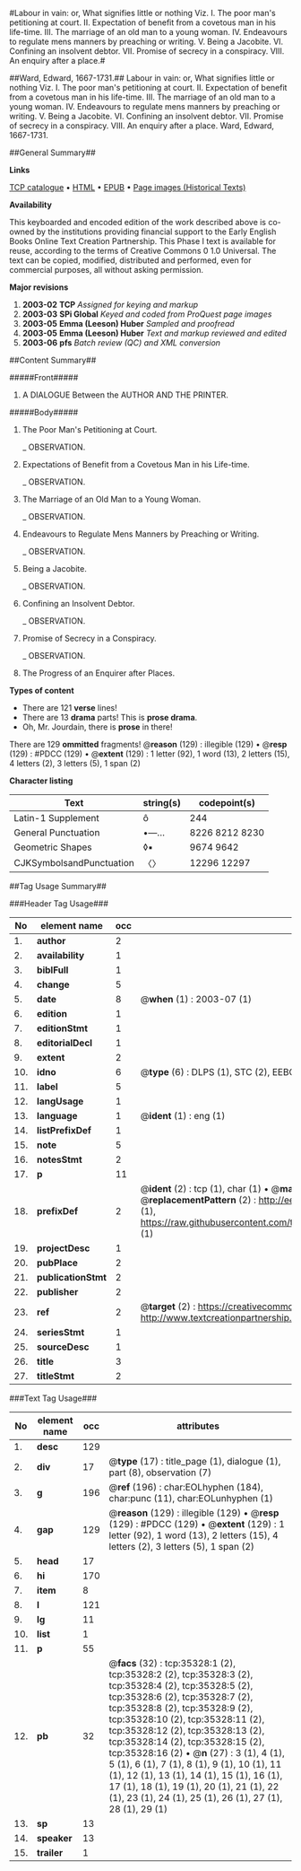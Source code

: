 #Labour in vain: or, What signifies little or nothing Viz. I. The poor man's petitioning at court. II. Expectation of benefit from a covetous man in his life-time. III. The marriage of an old man to a young woman. IV. Endeavours to regulate mens manners by preaching or writing. V. Being a Jacobite. VI. Confining an insolvent debtor. VII. Promise of secrecy in a conspiracy. VIII. An enquiry after a place.#

##Ward, Edward, 1667-1731.##
Labour in vain: or, What signifies little or nothing Viz. I. The poor man's petitioning at court. II. Expectation of benefit from a covetous man in his life-time. III. The marriage of an old man to a young woman. IV. Endeavours to regulate mens manners by preaching or writing. V. Being a Jacobite. VI. Confining an insolvent debtor. VII. Promise of secrecy in a conspiracy. VIII. An enquiry after a place.
Ward, Edward, 1667-1731.

##General Summary##

**Links**

[TCP catalogue](http://www.ota.ox.ac.uk/tcp/)  • 
[HTML](http://tei.it.ox.ac.uk/tcp/Texts-HTML/free/A67/A67510.html)  • 
[EPUB](http://tei.it.ox.ac.uk/tcp/Texts-EPUB/free/A67/A67510.epub) • 
[Page images (Historical Texts)](https://data.historicaltexts.jisc.ac.uk/view?pubId=eebo-99830867e&pageId=eebo-99830867e-35328-1)

**Availability**

This keyboarded and encoded edition of the
	       work described above is co-owned by the institutions
	       providing financial support to the Early English Books
	       Online Text Creation Partnership. This Phase I text is
	       available for reuse, according to the terms of Creative
	       Commons 0 1.0 Universal. The text can be copied,
	       modified, distributed and performed, even for
	       commercial purposes, all without asking permission.

**Major revisions**

1. __2003-02__ __TCP__ *Assigned for keying and markup*
1. __2003-03__ __SPi Global__ *Keyed and coded from ProQuest page images*
1. __2003-05__ __Emma (Leeson) Huber__ *Sampled and proofread*
1. __2003-05__ __Emma (Leeson) Huber__ *Text and markup reviewed and edited*
1. __2003-06__ __pfs__ *Batch review (QC) and XML conversion*

##Content Summary##

#####Front#####

1. A DIALOGUE Between the AUTHOR AND THE PRINTER.

#####Body#####

1. The Poor Man's Petitioning at Court.

    _ OBSERVATION.

1. Expectations of Benefit from a Covetous Man in his Life-time.

    _ OBSERVATION.

1. The Marriage of an Old Man to a Young Woman.

    _ OBSERVATION.

1. Endeavours to Regulate Mens Manners by Preaching or Writing.

    _ OBSERVATION.

1. Being a Jacobite.

    _ OBSERVATION.

1. Confining an Insolvent Debtor.

    _ OBSERVATION.

1. Promise of Secrecy in a Conspiracy.

    _ OBSERVATION.

1. The Progress of an Enquirer after Places.

**Types of content**

  * There are 121 **verse** lines!
  * There are 13 **drama** parts! This is **prose drama**.
  * Oh, Mr. Jourdain, there is **prose** in there!

There are 129 **ommitted** fragments! 
 @__reason__ (129) : illegible (129)  •  @__resp__ (129) : #PDCC (129)  •  @__extent__ (129) : 1 letter (92), 1 word (13), 2 letters (15), 4 letters (2), 3 letters (5), 1 span (2)

**Character listing**


|Text|string(s)|codepoint(s)|
|---|---|---|
|Latin-1 Supplement|ô|244|
|General Punctuation|•—…|8226 8212 8230|
|Geometric Shapes|◊▪|9674 9642|
|CJKSymbolsandPunctuation|〈〉|12296 12297|

##Tag Usage Summary##

###Header Tag Usage###

|No|element name|occ|attributes|
|---|---|---|---|
|1.|__author__|2||
|2.|__availability__|1||
|3.|__biblFull__|1||
|4.|__change__|5||
|5.|__date__|8| @__when__ (1) : 2003-07 (1)|
|6.|__edition__|1||
|7.|__editionStmt__|1||
|8.|__editorialDecl__|1||
|9.|__extent__|2||
|10.|__idno__|6| @__type__ (6) : DLPS (1), STC (2), EEBO-CITATION (1), PROQUEST (1), VID (1)|
|11.|__label__|5||
|12.|__langUsage__|1||
|13.|__language__|1| @__ident__ (1) : eng (1)|
|14.|__listPrefixDef__|1||
|15.|__note__|5||
|16.|__notesStmt__|2||
|17.|__p__|11||
|18.|__prefixDef__|2| @__ident__ (2) : tcp (1), char (1)  •  @__matchPattern__ (2) : ([0-9\-]+):([0-9IVX]+) (1), (.+) (1)  •  @__replacementPattern__ (2) : http://eebo.chadwyck.com/downloadtiff?vid=$1&page=$2 (1), https://raw.githubusercontent.com/textcreationpartnership/Texts/master/tcpchars.xml#$1 (1)|
|19.|__projectDesc__|1||
|20.|__pubPlace__|2||
|21.|__publicationStmt__|2||
|22.|__publisher__|2||
|23.|__ref__|2| @__target__ (2) : https://creativecommons.org/publicdomain/zero/1.0/ (1), http://www.textcreationpartnership.org/docs/. (1)|
|24.|__seriesStmt__|1||
|25.|__sourceDesc__|1||
|26.|__title__|3||
|27.|__titleStmt__|2||


###Text Tag Usage###

|No|element name|occ|attributes|
|---|---|---|---|
|1.|__desc__|129||
|2.|__div__|17| @__type__ (17) : title_page (1), dialogue (1), part (8), observation (7)|
|3.|__g__|196| @__ref__ (196) : char:EOLhyphen (184), char:punc (11), char:EOLunhyphen (1)|
|4.|__gap__|129| @__reason__ (129) : illegible (129)  •  @__resp__ (129) : #PDCC (129)  •  @__extent__ (129) : 1 letter (92), 1 word (13), 2 letters (15), 4 letters (2), 3 letters (5), 1 span (2)|
|5.|__head__|17||
|6.|__hi__|170||
|7.|__item__|8||
|8.|__l__|121||
|9.|__lg__|11||
|10.|__list__|1||
|11.|__p__|55||
|12.|__pb__|32| @__facs__ (32) : tcp:35328:1 (2), tcp:35328:2 (2), tcp:35328:3 (2), tcp:35328:4 (2), tcp:35328:5 (2), tcp:35328:6 (2), tcp:35328:7 (2), tcp:35328:8 (2), tcp:35328:9 (2), tcp:35328:10 (2), tcp:35328:11 (2), tcp:35328:12 (2), tcp:35328:13 (2), tcp:35328:14 (2), tcp:35328:15 (2), tcp:35328:16 (2)  •  @__n__ (27) : 3 (1), 4 (1), 5 (1), 6 (1), 7 (1), 8 (1), 9 (1), 10 (1), 11 (1), 12 (1), 13 (1), 14 (1), 15 (1), 16 (1), 17 (1), 18 (1), 19 (1), 20 (1), 21 (1), 22 (1), 23 (1), 24 (1), 25 (1), 26 (1), 27 (1), 28 (1), 29 (1)|
|13.|__sp__|13||
|14.|__speaker__|13||
|15.|__trailer__|1||
